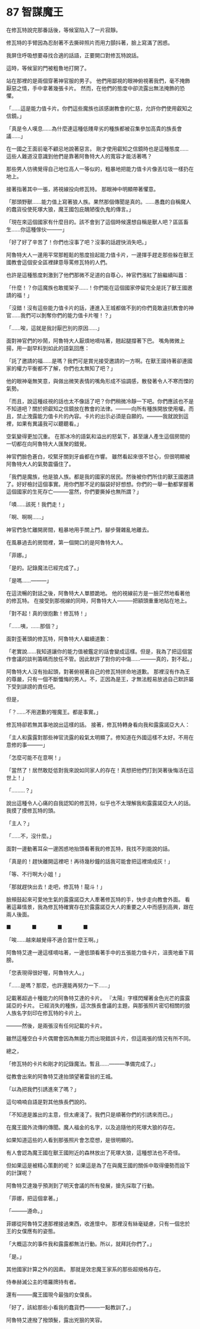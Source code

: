 # 87 智謀魔王

在修瓦特說完那番話後，等候室陷入了一片寂靜。

修瓦特的手臂因為忍耐著不去撕碎照片而用力顫抖著，臉上寫滿了困惑。

我屏住呼吸想要尋找合適的話語，正要開口對修瓦特說話。

這時，等候室的門被粗魯地打開了。

站在那裡的是兩個穿著神官服的男子。
他們用鄙視的眼神俯視著我們，毫不掩飾厭惡之情，手中拿著幾張卡片。
然而，在他們的態度中卻流露出無法掩飾的恐懼。

「......這是能力值卡片。你們這些魔族也該感謝教會的仁慈，允許你們使用叡知之信鏡。」

「真是令人嘆息......為什麼連這種低賤卑劣的種族都被召集參加高貴的族長會議......」

在一國之王面前毫不顧忌地說著惡言。
剛才使用叡知之信鏡時也是這種態度......這些人難道沒意識到他們是靠著阿魯特大人的寬容才能活著嗎？

那些男人彷彿覺得自己地位高人一等似的，粗暴地把能力值卡片像丟垃圾一樣扔在地上。

接著指著其中一張，將視線投向修瓦特。
那眼神中明顯帶著懼意。

「那頭野獸......能力值上寫著狼人族。果然那個傳聞是真的。......愚蠢的自稱魔人的蠢貨役使死塚大狼，魔王國包庇醜陋復仇鬼的傳言。」

「現在來這個國家有什麼目的。該不會到了這個時候還想自稱是獸人吧？區區畜生......你這種傢伙———」

「好了好了辛苦了！你們也沒事了吧？沒事的話趕快消失吧。」

阿魯特大人一邊用平常那輕鬆的態度撿起能力值卡片，一邊揮手趕走那些躲在獸王國教會這個安全區裡肆意辱罵修瓦特的人們。

也許是這種態度刺激到了他們那微不足道的自尊心，神官們漲紅了臉繼續叫囂：

「什麼！？你這魔族也敢擺架子......！你們能在這個國家停留完全是託了獸王國邀請的福！」

「沒錯！沒有這些能力值卡片的話，連進入王城都做不到的你們竟敢違抗教會的神官......我們可以剝奪你們的能力值卡片喔！？」

「......唉，這就是我討厭巴別的原因......」

面對神官們的吵鬧，阿魯特大人厭煩地嘀咕著，翹起腿撐著下巴。
嘴角微微上揚，用一副早料到如此的語氣回應：

「託了邀請的福......是嗎？我們可是賞光接受邀請的一方啊。在獸王國待著卻連國家的權力平衡都不了解，你們也太無知了吧？」

他的眼神毫無笑意，與做出微笑表情的嘴角形成不協調感，散發著令人不寒而慄的氣勢。

「而且，說這種歧視的話也太不像話了吧？你們稍微冷靜一下吧。你們應該也不是不知道吧？關於把叡知之信鏡放在教會的法律。———向所有種族開放使用權。而且，禁止洩露能力值卡片的內容。卡片的出示必須是自願的。———我就說到這裡，如果有異議我可以聽聽看。」

空氣變得更加沉重。
在那冰冷的語氣和溢出的怒氣下，甚至讓人產生這個房間的一切都在向阿魯特大人匯聚的錯覺。

神官們臉色蒼白，咬緊牙關到牙齒都在作響。
雖然看起來很不甘心，但很明顯被阿魯特大人的氣勢震懾住了。

「我們是魔族，他是狼人族。都是我的國家的居民。然後被你們所住的獸王國邀請了。好好檢討這個事實。用你們那不足的腦袋好好想想。你們的一舉一動都掌握著這個國家的生死存亡———當然，你們要撕掉也無所謂？」

「嘖......該死！我們走！」

「啊、啊啊......」

神官們急忙離開房間，粗暴地用手關上門，腳步聲雜亂地離去。

在風暴過去的房間裡，第一個開口的是阿魯特大人。

「菲娜。」

「是的。記錄魔法已經完成了。」

「是嗎......———」

在這流暢的對話之後，阿魯特大人單膝跪地。
他的視線前方是一臉茫然地看著他的修瓦特。
在接受到那視線的同時，阿魯特大人———把額頭重重地貼在地上。

「對不起！真的很抱歉！修瓦特！」

「......咦，......那個？」

面對歪著頭的修瓦特，阿魯特大人繼續道歉：

「老實說......我知道讓你的能力值被鑑定的話會變成這樣。但是，我為了把這個當作會議的談判籌碼而放任不管。因此默許了對你的中傷......———真的，對不起。」

阿魯特大人沒有抬起頭，對著俯視著自己的修瓦特拼命地道歉。
那裡沒有作為王的尊嚴，只有一個不斷懺悔的男人。不，正因為是王，才無法輕易放過自己默許屬下受到誹謗的責任吧。

但是，

「？......不用道歉的喔魔王。都是事實。」

修瓦特卻若無其事地說出這樣的話。
接著，修瓦特轉身看向我和露露諾亞大人：

「主人和露露對那些神官流露的殺氣太明顯了。修知道在外國這樣不太好。不用在意修的事———」

「怎麼可能不在意啊！」

「當然了！居然敢貶低對我來說如同家人的存在！真想把他們打到哭著後悔活在這世上！」

「.........？」

說出這種令人心痛的自我認知的修瓦特，似乎也不太理解我和露露諾亞大人的話。
我摸了摸修瓦特的頭。

「主人？」

「......不，沒什麼。」

面對一邊動著耳朵一邊困惑地抬頭看著我的修瓦特，我找不到能說的話。

「真是的！趕快離開這裡吧！再待幾秒鐘的話我可能會把這裡燒成灰！」

「等、不行啊大小姐！」

「那就趕快出去！走吧，修瓦特！龍斗！」

臉頰鼓起來可愛地生氣的露露諾亞大人牽著修瓦特的手，快步走向教會外面。
看著這幕情景，我為修瓦特確實存在於露露諾亞大人的重要之人中而感到高興，跟在兩人後面。

■　　　　■　　　　■　　　　■

「唉......越來越覺得不適合當什麼王啊。」

阿魯特艾達一邊這樣嘀咕著，一邊低頭看著手中的五張能力值卡片，沮喪地垂下肩膀。

「您表現得很好喔，阿魯特大人。」

「......是嗎？那麼，也許還能再努力一下......」

記載著超過十種能力的阿魯特艾達的卡片。
『太陽』字樣閃耀著金色光芒的露露諾亞的卡片。
已經消失的種族，這次族長會議的主題，與那張照片密切相關的狼人族名字刻印在修瓦特的卡片上。

———然後，是兩張沒有任何記載的卡片。

雖然這種空白卡片偶爾會因為無能力而出現錯誤卡片，但這兩張的情況有所不同。

總之，

「修瓦特的卡片和剛才的記錄魔法。暫且......———準備完成了。」

從教會出來的阿魯特艾達抬頭望著雷翁的王城。

「以為把我們引誘進來了嗎？」

這句喃喃自語是對其他族長們說的。

「不知道是誰出的主意，但太膚淺了。我們只是順著你們的引誘來而已。」

在魔王國外流傳的傳聞。魔人福金的名字，以及追隨他的死塚大狼的存在。

如果知道這些的人看到那張照片會怎麼想，是很明顯的。

有人會認為魔王國在獸王國附近的森林放出了死塚大狼，這種想法也不奇怪。

但如果這是被精心策劃的呢？
如果這是為了在與魔王國的關係中取得優勢而設下的計謀呢？

阿魯特艾達幾乎預測到了明天會議的所有發展，搶先採取了行動。

「菲娜，把這個拿著。」

「———遵命。」

菲娜從阿魯特艾達那裡接過東西，收進懷中。
那裡沒有絲毫疑慮，只有一個忠於王的女僕應有的姿態。

「大概這次的事件我和露露都無法行動。所以，就拜託你們了。」

「是。」

其他國家計算之外的因素。
那就是效忠魔王家系的那些超規格存在。

侍奉赫滅公主的塔羅牌持有者。

還有———魔王國現今最強的女僕長。

「好了，該給那些小看我的蠢貨們———一點教訓了。」

阿魯特艾達撥了撥頭髮，露出兇狠的笑容。